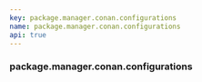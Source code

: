```yaml
---
key: package.manager.conan.configurations
name: package.manager.conan.configurations
api: true
---
```


### package.manager.conan.configurations
